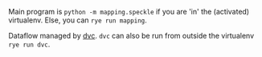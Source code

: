 Main program is `python -m mapping.speckle`
if you are 'in' the (activated) virtualenv.
Else, you can `rye run mapping`.

Dataflow managed by [dvc](./dvc.yaml).
`dvc` can also be run from outside the virtualenv `rye run dvc`.
